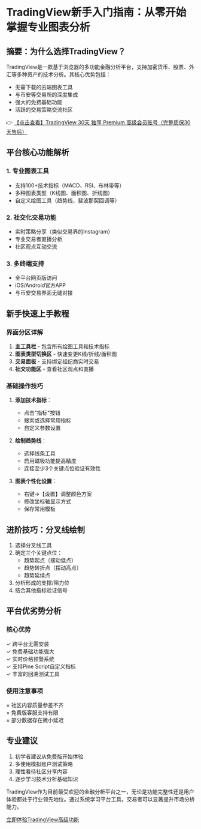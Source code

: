 # TradingView新手入门指南：从零开始掌握专业图表分析

## 摘要：为什么选择TradingView？
TradingView是一款基于浏览器的多功能金融分析平台，支持加密货币、股票、外汇等多种资产的技术分析。其核心优势包括：
- 无需下载的云端图表工具
- 与币安等交易所的深度集成
- 强大的免费基础功能
- 活跃的交易策略交流社区

👉 [【点击查看】TradingView 30天 独享 Premium 高级会员账号（完整质保30天售后）](https://bit.ly/TradingView-Pro)

## 平台核心功能解析
### 1. 专业图表工具
- 支持100+技术指标（MACD、RSI、布林带等）
- 多种图表类型（K线图、面积图、折线图）
- 自定义绘图工具（趋势线、斐波那契回调等）

### 2. 社交化交易功能
- 实时策略分享（类似交易界的Instagram）
- 专业交易者直播分析
- 社区观点互动交流

### 3. 多终端支持
- 全平台网页版访问
- iOS/Android官方APP
- 与币安交易界面无缝对接

## 新手快速上手教程
### 界面分区详解
1. **主工具栏** - 包含所有绘图工具和技术指标
2. **图表类型切换区** - 快速变更K线/折线/面积图
3. **交易面板** - 支持绑定经纪商实时交易
4. **社交功能区** - 查看社区观点和直播

### 基础操作技巧
1. **添加技术指标**：
   - 点击"指标"按钮
   - 搜索或选择常用指标
   - 自定义参数设置

2. **绘制趋势线**：
   - 选择线条工具
   - 启用磁吸功能提高精度
   - 连接至少3个关键点位验证有效性

3. **图表个性化设置**：
   - 右键→【设置】调整颜色方案
   - 修改坐标轴显示方式
   - 保存常用模板

## 进阶技巧：分叉线绘制
1. 选择分叉线工具
2. 确定三个关键点位：
   - 趋势起点（摆动低点）
   - 趋势转折点（摆动高点）
   - 趋势延续点
3. 分析形成的支撑/阻力位
4. 结合其他指标验证信号

## 平台优劣势分析
### 核心优势
✓ 跨平台无需安装  
✓ 免费基础功能强大  
✓ 实时价格预警系统  
✓ 支持Pine Script自定义指标  
✓ 丰富的回溯测试工具  

### 使用注意事项
× 社区内容质量参差不齐  
× 免费版客服支持有限  
× 部分数据存在微小延迟  

## 专业建议
1. 初学者建议从免费版开始体验
2. 多使用模拟账户测试策略
3. 理性看待社区分享内容
4. 逐步学习技术分析基础知识

TradingView作为目前最受欢迎的金融分析平台之一，无论是功能完整性还是用户体验都处于行业领先地位。通过系统学习平台工具，交易者可以显著提升市场分析能力。

[立即体验TradingView高级功能](https://bit.ly/TradingView-Pro)